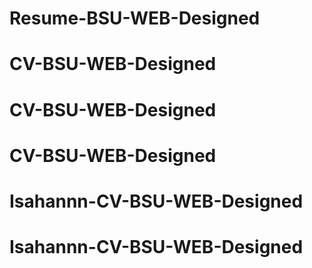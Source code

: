 # Resume-BSU-WEB-Designed
# CV-BSU-WEB-Designed
# CV-BSU-WEB-Designed
# CV-BSU-WEB-Designed
# Isahannn-CV-BSU-WEB-Designed
# Isahannn-CV-BSU-WEB-Designed
